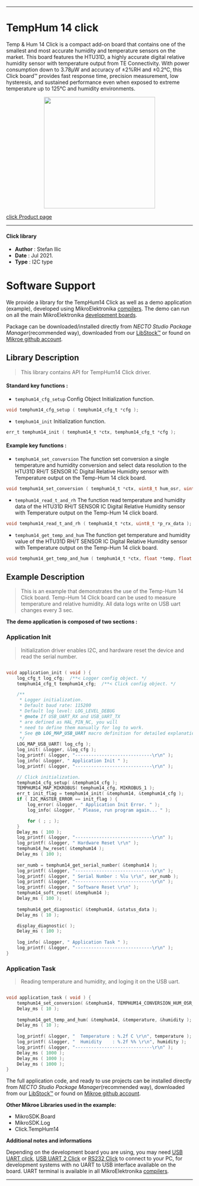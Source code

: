 
---
# TempHum 14 click

Temp & Hum 14 Click is a compact add-on board that contains one of the smallest and most accurate humidity and temperature sensors on the market. This board features the HTU31D, a highly accurate digital relative humidity sensor with temperature output from TE Connectivity. With power consumption down to 3.78μW and accuracy of ±2%RH and ±0.2°C, this Click board™ provides fast response time, precision measurement, low hysteresis, and sustained performance even when exposed to extreme temperature up to 125°C and humidity environments.

<p align="center">
  <img src="https://download.mikroe.com/images/click_for_ide/temphum14_click.png" height=300px>
</p>

[click Product page](https://www.mikroe.com/temphum-14-click)

---


#### Click library

- **Author**        : Stefan Ilic
- **Date**          : Jul 2021.
- **Type**          : I2C type


# Software Support

We provide a library for the TempHum14 Click
as well as a demo application (example), developed using MikroElektronika
[compilers](https://www.mikroe.com/necto-studio).
The demo can run on all the main MikroElektronika [development boards](https://www.mikroe.com/development-boards).

Package can be downloaded/installed directly from *NECTO Studio Package Manager*(recommended way), downloaded from our [LibStock&trade;](https://libstock.mikroe.com) or found on [Mikroe github account](https://github.com/MikroElektronika/mikrosdk_click_v2/tree/master/clicks).

## Library Description

> This library contains API for TempHum14 Click driver.

#### Standard key functions :

- `temphum14_cfg_setup` Config Object Initialization function.
```c
void temphum14_cfg_setup ( temphum14_cfg_t *cfg );
```

- `temphum14_init` Initialization function.
```c
err_t temphum14_init ( temphum14_t *ctx, temphum14_cfg_t *cfg );
```

#### Example key functions :

- `temphum14_set_conversion` The function set conversion a single temperature and humidity conversion and select data resolution to the HTU31D RH/T SENSOR IC Digital Relative Humidity sensor with Temperature output on the Temp-Hum 14 click board.
```c
void temphum14_set_conversion ( temphum14_t *ctx, uint8_t hum_osr, uint8_t temp_osr );
```

- `temphum14_read_t_and_rh` The function read temperature and humidity data of the HTU31D RH/T SENSOR IC Digital Relative Humidity sensor with Temperature output on the Temp-Hum 14 click board.
```c
void temphum14_read_t_and_rh ( temphum14_t *ctx, uint8_t *p_rx_data );
```

- `temphum14_get_temp_and_hum` The function get temperature and humidity value of the HTU31D RH/T SENSOR IC Digital Relative Humidity sensor with Temperature output on the Temp-Hum 14 click board.
```c
void temphum14_get_temp_and_hum ( temphum14_t *ctx, float *temp, float *hum );
```

## Example Description

> This is an example that demonstrates the use of the Temp-Hum 14 Click board. Temp-Hum 14 Click board can be used to measure temperature and relative humidity. All data logs write on USB uart changes every 3 sec.

**The demo application is composed of two sections :**

### Application Init

> Initialization driver enables I2C, and hardware reset the device and read the serial number.

```c

void application_init ( void ) {
    log_cfg_t log_cfg;  /**< Logger config object. */
    temphum14_cfg_t temphum14_cfg;  /**< Click config object. */

    /** 
     * Logger initialization.
     * Default baud rate: 115200
     * Default log level: LOG_LEVEL_DEBUG
     * @note If USB_UART_RX and USB_UART_TX 
     * are defined as HAL_PIN_NC, you will 
     * need to define them manually for log to work. 
     * See @b LOG_MAP_USB_UART macro definition for detailed explanation.
     */
    LOG_MAP_USB_UART( log_cfg );
    log_init( &logger, &log_cfg );
    log_printf( &logger, "-----------------------------\r\n" );
    log_info( &logger, " Application Init " );
    log_printf( &logger, "-----------------------------\r\n" );

    // Click initialization.
    temphum14_cfg_setup( &temphum14_cfg );
    TEMPHUM14_MAP_MIKROBUS( temphum14_cfg, MIKROBUS_1 );
    err_t init_flag = temphum14_init( &temphum14, &temphum14_cfg );
    if ( I2C_MASTER_ERROR == init_flag ) {
        log_error( &logger, " Application Init Error. " );
        log_info( &logger, " Please, run program again... " );

        for ( ; ; );
    }
    Delay_ms ( 100 );
    log_printf( &logger, "-----------------------------\r\n" );
    log_printf( &logger, " Hardware Reset \r\n" );
    temphum14_hw_reset( &temphum14 );
    Delay_ms ( 100 );
    
    ser_numb = temphum14_get_serial_number( &temphum14 );
    log_printf( &logger, "-----------------------------\r\n" );
    log_printf( &logger, " Serial Number : %lu \r\n", ser_numb );
    log_printf( &logger, "-----------------------------\r\n" );
    log_printf( &logger, " Software Reset \r\n" );
    temphum14_soft_reset( &temphum14 );
    Delay_ms ( 100 );
    
    temphum14_get_diagnostic( &temphum14, &status_data );
    Delay_ms ( 10 );

    display_diagnostic( );
    Delay_ms ( 100 );
    
    log_info( &logger, " Application Task " );
    log_printf( &logger, "-----------------------------\r\n" );
}

```

### Application Task

> Reading temperature and humidity, and loging it on the USB uart. 

```c

void application_task ( void ) {
    temphum14_set_conversion( &temphum14, TEMPHUM14_CONVERSION_HUM_OSR_0_020, TEMPHUM14_CONVERSION_TEMP_0_040 );
    Delay_ms ( 10 );
    
    temphum14_get_temp_and_hum( &temphum14, &temperature, &humidity );
    Delay_ms ( 10 );
    
    log_printf( &logger, "  Temperature : %.2f C \r\n", temperature );
    log_printf( &logger, "  Humidity    : %.2f %% \r\n", humidity );
    log_printf( &logger, "-----------------------------\r\n" );
    Delay_ms ( 1000 );
    Delay_ms ( 1000 );
    Delay_ms ( 1000 );
}

```


The full application code, and ready to use projects can be installed directly from *NECTO Studio Package Manager*(recommended way), downloaded from our [LibStock&trade;](https://libstock.mikroe.com) or found on [Mikroe github account](https://github.com/MikroElektronika/mikrosdk_click_v2/tree/master/clicks).

**Other Mikroe Libraries used in the example:**

- MikroSDK.Board
- MikroSDK.Log
- Click.TempHum14

**Additional notes and informations**

Depending on the development board you are using, you may need
[USB UART click](https://www.mikroe.com/usb-uart-click),
[USB UART 2 Click](https://www.mikroe.com/usb-uart-2-click) or
[RS232 Click](https://www.mikroe.com/rs232-click) to connect to your PC, for
development systems with no UART to USB interface available on the board. UART
terminal is available in all MikroElektronika
[compilers](https://shop.mikroe.com/compilers).

---
